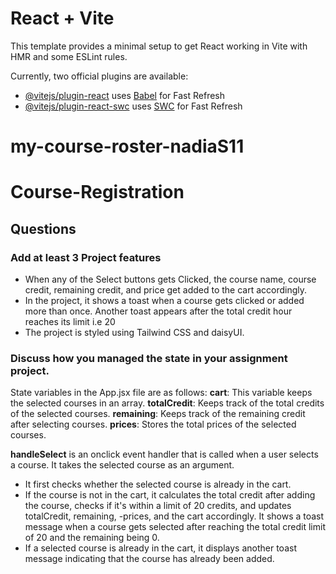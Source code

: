 # React + Vite

This template provides a minimal setup to get React working in Vite with HMR and some ESLint rules.

Currently, two official plugins are available:

- [@vitejs/plugin-react](https://github.com/vitejs/vite-plugin-react/blob/main/packages/plugin-react/README.md) uses [Babel](https://babeljs.io/) for Fast Refresh
- [@vitejs/plugin-react-swc](https://github.com/vitejs/vite-plugin-react-swc) uses [SWC](https://swc.rs/) for Fast Refresh
# my-course-roster-nadiaS11
# Course-Registration


##  Questions

### Add at least 3 Project features 
- When any of the Select buttons gets Clicked, the course name, course credit, remaining credit, and price get added to the cart accordingly.
- In the project, it shows a toast when a course gets clicked or added more than once. Another toast appears after the total credit hour reaches its limit i.e 20
- The project is styled using Tailwind CSS and daisyUI.

### Discuss how you managed the state in your assignment project.
State variables in the App.jsx file are as follows:
**cart**: This variable keeps the selected courses in an array.
**totalCredit**: Keeps track of the total credits of the selected courses.
**remaining**: Keeps track of the remaining credit after selecting courses.
**prices**: Stores the total prices of the selected courses.

**handleSelect** is an onclick event handler that is called when a user selects a course. It takes the selected course as an argument.
- It first checks whether the selected course is already in the cart.
- If the course is not in the cart, it calculates the total credit after adding the course, checks if it's within a limit of 20 credits, and updates totalCredit, remaining, -prices, and the cart accordingly. It shows a toast message when a course gets selected after reaching the total credit limit of 20 and the remaining being 0.
- If a selected course is already in the cart, it displays another toast message indicating that the course has already been added.

